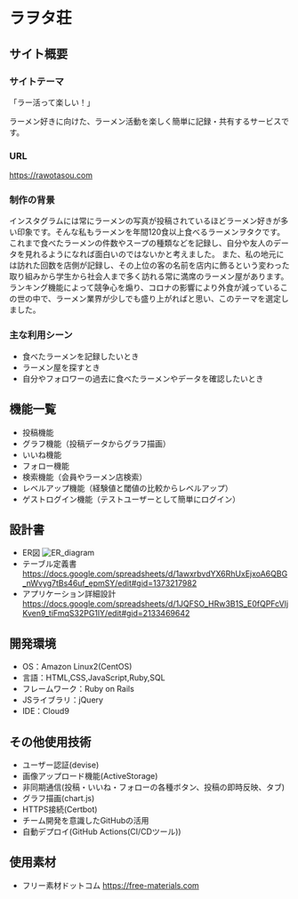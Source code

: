 # ラヲタ荘

## サイト概要
### サイトテーマ
「ラー活って楽しい！」

ラーメン好きに向けた、ラーメン活動を楽しく簡単に記録・共有するサービスです。

### URL
https://rawotasou.com

### 制作の背景
インスタグラムには常にラーメンの写真が投稿されているほどラーメン好きが多い印象です。そんな私もラーメンを年間120食以上食べるラーメンヲタクです。
これまで食べたラーメンの件数やスープの種類などを記録し、自分や友人のデータを見れるようになれば面白いのではないかと考えました。
また、私の地元には訪れた回数を店側が記録し、その上位の客の名前を店内に飾るという変わった取り組みから学生から社会人まで多く訪れる常に満席のラーメン屋があります。
ランキング機能によって競争心を煽り、コロナの影響により外食が減っているこの世の中で、ラーメン業界が少しでも盛り上がればと思い、このテーマを選定しました。

### 主な利用シーン
- 食べたラーメンを記録したいとき
- ラーメン屋を探すとき
- 自分やフォロワーの過去に食べたラーメンやデータを確認したいとき

## 機能一覧
- 投稿機能
- グラフ機能（投稿データからグラフ描画）
- いいね機能
- フォロー機能
- 検索機能（会員やラーメン店検索）
- レベルアップ機能（経験値と閾値の比較からレベルアップ）
- ゲストログイン機能（テストユーザーとして簡単にログイン）

## 設計書
- ER図
![ER_diagram](https://user-images.githubusercontent.com/104718319/185045110-b75c4ab5-e8b1-4bfd-ad42-644c79052b79.png)
- テーブル定義書
https://docs.google.com/spreadsheets/d/1awxrbvdYX6RhUxEjxoA6QBG_nWvyg7tBs46uf_epmSY/edit#gid=1373217982
- アプリケーション詳細設計
https://docs.google.com/spreadsheets/d/1JQFSO_HRw3B1S_E0fQPFcVljKven9_tiFmqS32PG1lY/edit#gid=2133469642


## 開発環境
- OS：Amazon Linux2(CentOS)
- 言語：HTML,CSS,JavaScript,Ruby,SQL
- フレームワーク：Ruby on Rails
- JSライブラリ：jQuery
- IDE：Cloud9

## その他使用技術
- ユーザー認証(devise)
- 画像アップロード機能(ActiveStorage)
- 非同期通信(投稿・いいね・フォローの各種ボタン、投稿の即時反映、タブ)
- グラフ描画(chart.js)
- HTTPS接続(Certbot)
- チーム開発を意識したGitHubの活用
- 自動デプロイ(GitHub Actions(CI/CDツール))

## 使用素材
- フリー素材ドットコム
https://free-materials.com
